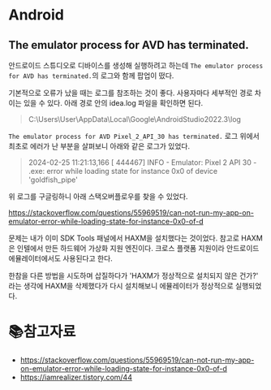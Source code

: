 # Android

## The emulator process for AVD has terminated.

안드로이드 스튜디오로 디바이스를 생성해 실행하려고 하는데 `The emulator process for AVD has terminated.`의 로그와 함께 팝업이 떴다.

기본적으로 오류가 났을 때는 로그를 참조하는 것이 좋다. 사용자마다 세부적인 경로 차이는 있을 수 있다. 아래 경로 안의 idea.log 파일을 확인하면 된다.

> C:\Users\User\AppData\Local\Google\AndroidStudio2022.3\log

`The emulator process for AVD Pixel_2_API_30 has terminated.` 로그 위에서 최초로 에러가 난 부분을 살펴보니 아래와 같은 로그가 있었다.

> 2024-02-25 11:21:13,166 [ 444467]   INFO - Emulator: Pixel 2 API 30 - .exe: error while loading state for instance 0x0 of device 'goldfish_pipe'

위 로그를 구글링하니 아래 스택오버플로우를 찾을 수 있었다.

https://stackoverflow.com/questions/55969519/can-not-run-my-app-on-emulator-error-while-loading-state-for-instance-0x0-of-d

문제는 내가 이미 SDK Tools 패널에서 HAXM을 설치했다는 것이었다. 참고로 HAXM은 인텔에서 만든 하드웨어 가상화 지원 엔진이다. 크로스 플랫폼 지원이라 안드로이드 에뮬레이터에서도 사용된다고 한다.

한참을 다른 방법을 시도하며 삽질하다가 'HAXM가 정상적으로 설치되지 않은 건가?' 라는 생각에 HAXM을 삭제했다가 다시 설치해보니 에뮬레이터가 정상적으로 실행되었다.



# :books:참고자료

- https://stackoverflow.com/questions/55969519/can-not-run-my-app-on-emulator-error-while-loading-state-for-instance-0x0-of-d
- https://iamrealizer.tistory.com/44


